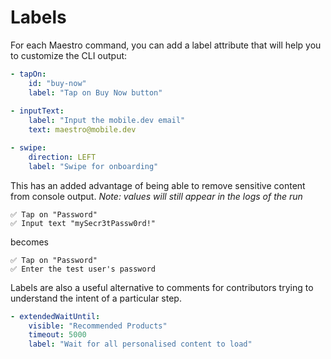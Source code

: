 # Labels

For each Maestro command, you can add a label attribute that will help you to customize the CLI output:

```yaml
- tapOn:
    id: "buy-now"
    label: "Tap on Buy Now button"
    
- inputText:
    label: "Input the mobile.dev email"
    text: maestro@mobile.dev

- swipe:
    direction: LEFT
    label: "Swipe for onboarding"
```

This has an added advantage of being able to remove sensitive content from console output. _Note: values will still appear in the logs of the run_

```
✅ Tap on "Password"
✅ Input text "mySecr3tPassw0rd!"
```

becomes

```
✅ Tap on "Password"
✅ Enter the test user's password
```

Labels are also a useful alternative to comments for contributors trying to understand the intent of a particular step.

```yaml
- extendedWaitUntil:
    visible: "Recommended Products"
    timeout: 5000
    label: "Wait for all personalised content to load"
```
